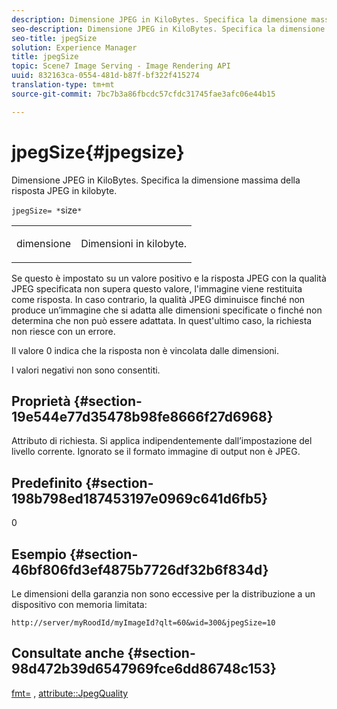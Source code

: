 ```yaml
---
description: Dimensione JPEG in KiloBytes. Specifica la dimensione massima della risposta JPEG in kilobyte.
seo-description: Dimensione JPEG in KiloBytes. Specifica la dimensione massima della risposta JPEG in kilobyte.
seo-title: jpegSize
solution: Experience Manager
title: jpegSize
topic: Scene7 Image Serving - Image Rendering API
uuid: 832163ca-0554-481d-b87f-bf322f415274
translation-type: tm+mt
source-git-commit: 7bc7b3a86fbcdc57cfdc31745fae3afc06e44b15

---
```



# jpegSize{#jpegsize}

Dimensione JPEG in KiloBytes. Specifica la dimensione massima della risposta JPEG in kilobyte.

`jpegSize= *`size`*`

<table id="simpletable_EC2A8D8B65854B45B9CB184DA1069355"> 
 <tr class="strow"> 
  <td class="stentry"> <p><span class="codeph"> <span class="varname"> dimensione</span></span> </p> </td> 
  <td class="stentry"> <p>Dimensioni in kilobyte. </p></td> 
 </tr> 
</table>

Se questo è impostato su un valore positivo e la risposta JPEG con la qualità JPEG specificata non supera questo valore, l&#39;immagine viene restituita come risposta. In caso contrario, la qualità JPEG diminuisce finché non produce un’immagine che si adatta alle dimensioni specificate o finché non determina che non può essere adattata. In quest&#39;ultimo caso, la richiesta non riesce con un errore.

Il valore 0 indica che la risposta non è vincolata dalle dimensioni.

I valori negativi non sono consentiti.

## Proprietà {#section-19e544e77d35478b98fe8666f27d6968}

Attributo di richiesta. Si applica indipendentemente dall’impostazione del livello corrente. Ignorato se il formato immagine di output non è JPEG.

## Predefinito {#section-198b798ed187453197e0969c641d6fb5}

0

## Esempio {#section-46bf806fd3ef4875b7726df32b6f834d}

Le dimensioni della garanzia non sono eccessive per la distribuzione a un dispositivo con memoria limitata:

`http://server/myRoodId/myImageId?qlt=60&wid=300&jpegSize=10`

## Consultate anche {#section-98d472b39d6547969fce6dd86748c153}

[fmt=](../../../../../is-api/http-ref/image-serving-api-ref/c-http-protocol-reference/c-command-reference/r-is-http-fmt.md#reference-cdf10043423b45ba9fe15157fb3ae37a) , [attribute::JpegQuality](../../../../../is-api/image-catalog/image-serving-api-ref/c-image-catalog-reference/c-attributes-reference/r-jpegquality.md#reference-4a879e7c46024c8a898a9fd226f9eb09)
